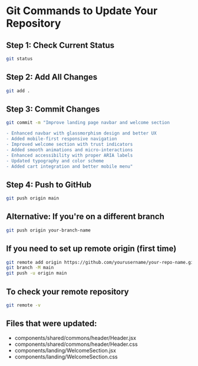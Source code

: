 # Git Commands to Update Your Repository

## Step 1: Check Current Status
```bash
git status
```

## Step 2: Add All Changes
```bash
git add .
```

## Step 3: Commit Changes
```bash
git commit -m "Improve landing page navbar and welcome section

- Enhanced navbar with glassmorphism design and better UX
- Added mobile-first responsive navigation
- Improved welcome section with trust indicators
- Added smooth animations and micro-interactions
- Enhanced accessibility with proper ARIA labels
- Updated typography and color scheme
- Added cart integration and better mobile menu"
```

## Step 4: Push to GitHub
```bash
git push origin main
```

## Alternative: If you're on a different branch
```bash
git push origin your-branch-name
```

## If you need to set up remote origin (first time)
```bash
git remote add origin https://github.com/yourusername/your-repo-name.git
git branch -M main
git push -u origin main
```

## To check your remote repository
```bash
git remote -v
```

## Files that were updated:
- components/shared/commons/header/Header.jsx
- components/shared/commons/header/Header.css
- components/landing/WelcomeSection.jsx
- components/landing/WelcomeSection.css